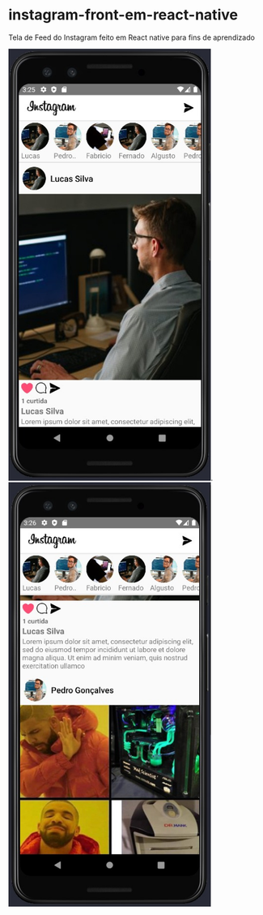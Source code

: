 # instagram-front-em-react-native
Tela de Feed do Instagram feito em React native para fins de aprendizado


<img src="https://github.com/fabricio-26/instagram-front-em-react-native/blob/main/src/img/readmeImg/img1Readme.jpeg" width="400px" float="left">.
<img src="https://github.com/fabricio-26/instagram-front-em-react-native/blob/main/src/img/readmeImg/img2Readme.jpeg" width="400px" float="right">
